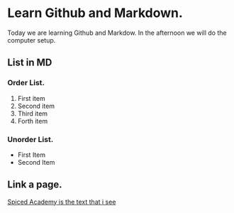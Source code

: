 # Learn Github and Markdown.
Today we are learning Github and Markdow. In the afternoon we will do the computer setup.

## List in MD

### Order List.

1. First item
2. Second item
3. Third item
4. Forth item


### Unorder List.

- First Item
- Second Item


## Link a page.
[Spiced Academy is the text that i see](https://www.spiced-academy.com/en)
